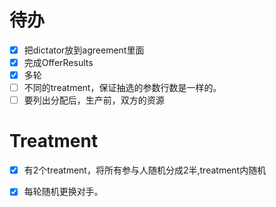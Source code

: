# 待办


- [x] 把dictator放到agreement里面
- [x] 完成OfferResults
- [x] 多轮
- [ ] 不同的treatment，保证抽选的参数行数是一样的。
- [ ] 要列出分配后，生产前，双方的资源

# Treatment
- [x] 有2个treatment，将所有参与人随机分成2半,treatment内随机
- [x] 每轮随机更换对手。


